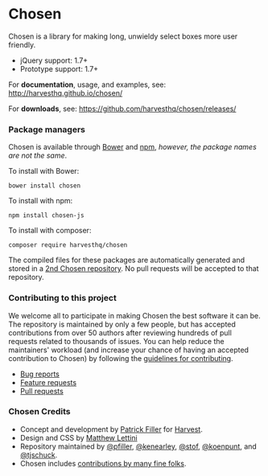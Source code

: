 # Chosen

Chosen is a library for making long, unwieldy select boxes more user friendly.

- jQuery support: 1.7+
- Prototype support: 1.7+

For **documentation**, usage, and examples, see:
http://harvesthq.github.io/chosen/

For **downloads**, see:
https://github.com/harvesthq/chosen/releases/

### Package managers

Chosen is available through [Bower](https://bower.io/) and [npm](https://www.npmjs.com),
_however, the package names are not the same_.

To install with Bower:

```
bower install chosen
```

To install with npm:

```
npm install chosen-js
```

To install with composer:

```
composer require harvesthq/chosen
```

The compiled files for these packages are automatically generated and stored in a [2nd Chosen repository](https://github.com/harvesthq/chosen-package). No pull requests will be accepted to that repository.

### Contributing to this project

We welcome all to participate in making Chosen the best software it can be. The repository is maintained by only a few people, but has accepted contributions from over 50 authors after reviewing hundreds of pull requests related to thousands of issues. You can help reduce the maintainers' workload (and increase your chance of having an accepted contribution to Chosen) by following the
[guidelines for contributing](contributing.md).

* [Bug reports](contributing.md#bugs)
* [Feature requests](contributing.md#features)
* [Pull requests](contributing.md#pull-requests)

### Chosen Credits

- Concept and development by [Patrick Filler](http://patrickfiller.com) for [Harvest](http://getharvest.com/).
- Design and CSS by [Matthew Lettini](http://matthewlettini.com/)
- Repository maintained by [@pfiller](http://github.com/pfiller), [@kenearley](http://github.com/kenearley), [@stof](http://github.com/stof), [@koenpunt](http://github.com/koenpunt), and [@tjschuck](http://github.com/tjschuck).
- Chosen includes [contributions by many fine folks](https://github.com/harvesthq/chosen/contributors).
